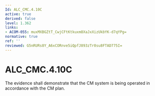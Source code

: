```yaml
---
Id: ALC_CMC.4.10C
active: true
derived: false
level: 1.362
links:
- ACOM-055: muxMXBGZtT_CwjCFtKtkuxm8XaJxXizUkbYK-d7qYPg=
normative: true
ref: ''
reviewed: G5nRURs8Y_A6xCORnve5iQpfJ893zTr0su8FTAD775I=
---
```


# ALC_CMC.4.10C

The evidence shall demonstrate that the CM system is being operated in accordance with the CM plan.